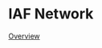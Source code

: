 # IAF Network

[Overview](https://signifiedorigins.wordpress.com/2019/04/04/integrate-and-fire-neural-networks-for-intelligent-agents/)
